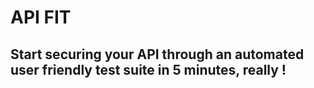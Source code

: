 # API FIT
## Start securing your API through an automated user friendly test suite in 5 minutes, really !
